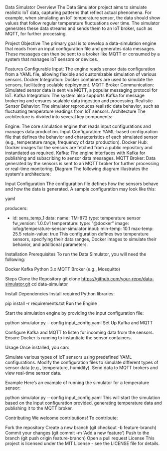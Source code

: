 Data Simulator
Overview
The Data Simulator project aims to simulate realistic IoT data, capturing patterns that reflect actual phenomena. For example, when simulating an IoT temperature sensor, the data should show values that follow regular temperature fluctuations over time. The simulator generates these data streams and sends them to an IoT broker, such as MQTT, for further processing.

Project Objective
The primary goal is to develop a data-simulation engine that reads from an input configuration file and generates data messages. These messages can then be sent to a broker like MQTT or consumed by a system that manages IoT sensors or devices.

Features
Configurable Input: The engine reads sensor data configuration from a YAML file, allowing flexible and customizable simulation of various sensors.
Docker Integration: Docker containers are used to simulate the sensors, facilitating scalable deployment.
MQTT Broker Communication: Simulated sensor data is sent via MQTT, a popular messaging protocol for IoT.
Kafka Integration: The system also supports Kafka for message brokering and ensures scalable data ingestion and processing.
Realistic Sensor Behavior: The simulator reproduces realistic data behavior, such as fluctuating temperature readings from IoT sensors.
Architecture
The architecture is divided into several key components:

Engine: The core simulation engine that reads input configurations and manages data production.
Input Configuration: YAML-based configuration file that defines the behavior and characteristics of each simulated sensor (e.g., temperature range, frequency of data production).
Docker Hub: Docker images for the sensors are fetched from a public repository and instantiated as required.
Kafka: The engine interfaces with Kafka for publishing and subscribing to sensor data messages.
MQTT Broker: Data generated by the sensors is sent to an MQTT broker for further processing or real-time monitoring.
Diagram
The following diagram illustrates the system's architecture:


Input Configuration
The configuration file defines how the sensors behave and how the data is generated. A sample configuration may look like this:

yaml

producers:
  - id: sens_temp_1
    data:
      name: TM-873
      type: temperature sensor
      fw_version: 1.0.0v1
      temperature:
        type: "@docker"
        image: iofog/temperature-sensor-simulator
        input:
          min-temp: 10.1
          max-temp: 25.5
        retain-value: true
This configuration defines two temperature sensors, specifying their data ranges, Docker images to simulate their behavior, and additional parameters.

Installation
Prerequisites
To run the Data Simulator, you will need the following:

Docker
Kafka
Python 3.x
MQTT Broker (e.g., Mosquitto)

Steps
Clone the Repository
git clone https://github.com/your-repo/data-simulator.git
cd data-simulator

Install Dependencies
Install required Python libraries:

pip install -r requirements.txt
Run the Engine

Start the simulation engine by providing the input configuration file:


python simulator.py --config input_config.yaml
Set Up Kafka and MQTT

Configure Kafka and MQTT to listen for incoming data from the sensors.
Ensure Docker is running to instantiate the sensor containers.

Usage
Once installed, you can:

Simulate various types of IoT sensors using predefined YAML configurations.
Modify the configuration files to simulate different types of sensor data (e.g., temperature, humidity).
Send data to MQTT brokers and view real-time sensor data.

Example
Here’s an example of running the simulator for a temperature sensor:

python simulator.py --config input_config.yaml
This will start the simulation based on the input configuration provided, generating temperature data and publishing it to the MQTT broker.

Contributing
We welcome contributions! To contribute:

Fork the repository
Create a new branch (git checkout -b feature-branch)
Commit your changes (git commit -m 'Add a new feature')
Push to the branch (git push origin feature-branch)
Open a pull request
License
This project is licensed under the MIT License - see the LICENSE file for details.
